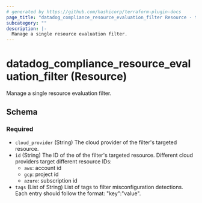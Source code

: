 ```yaml
---
# generated by https://github.com/hashicorp/terraform-plugin-docs
page_title: "datadog_compliance_resource_evaluation_filter Resource - terraform-provider-datadog"
subcategory: ""
description: |-
  Manage a single resource evaluation filter.
---
```


# datadog_compliance_resource_evaluation_filter (Resource)

Manage a single resource evaluation filter.



<!-- schema generated by tfplugindocs -->
## Schema

### Required

- `cloud_provider` (String) The cloud provider of the filter's targeted resource.
- `id` (String) The ID of the of the filter's targeted resource. Different cloud providers target different resource IDs:
  - `aws`: account id 
  - `gcp`: project id
  - `azure`: subscription id
- `tags` (List of String) List of tags to filter misconfiguration detections. Each entry should follow the format: "key":"value".
